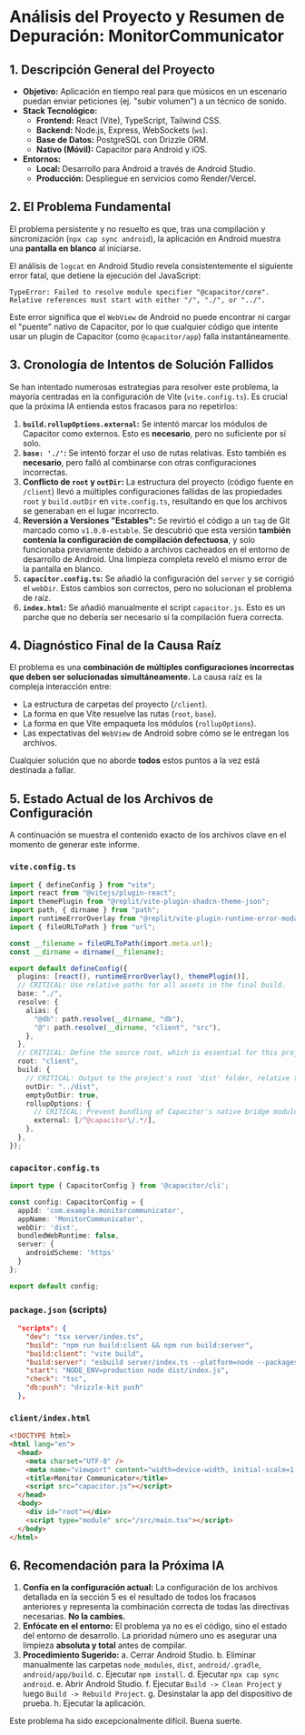 # Análisis del Proyecto y Resumen de Depuración: MonitorCommunicator

## 1. Descripción General del Proyecto

- **Objetivo:** Aplicación en tiempo real para que músicos en un escenario puedan enviar peticiones (ej. "subir volumen") a un técnico de sonido.
- **Stack Tecnológico:**
  - **Frontend:** React (Vite), TypeScript, Tailwind CSS.
  - **Backend:** Node.js, Express, WebSockets (`ws`).
  - **Base de Datos:** PostgreSQL con Drizzle ORM.
  - **Nativo (Móvil):** Capacitor para Android y iOS.
- **Entornos:**
  - **Local:** Desarrollo para Android a través de Android Studio.
  - **Producción:** Despliegue en servicios como Render/Vercel.

## 2. El Problema Fundamental

El problema persistente y no resuelto es que, tras una compilación y sincronización (`npx cap sync android`), la aplicación en Android muestra una **pantalla en blanco** al iniciarse.

El análisis de `logcat` en Android Studio revela consistentemente el siguiente error fatal, que detiene la ejecución del JavaScript:

```
TypeError: Failed to resolve module specifier "@capacitor/core". Relative references must start with either "/", "./", or "../".
```

Este error significa que el `WebView` de Android no puede encontrar ni cargar el "puente" nativo de Capacitor, por lo que cualquier código que intente usar un plugin de Capacitor (como `@capacitor/app`) falla instantáneamente.

## 3. Cronología de Intentos de Solución Fallidos

Se han intentado numerosas estrategias para resolver este problema, la mayoría centradas en la configuración de Vite (`vite.config.ts`). Es crucial que la próxima IA entienda estos fracasos para no repetirlos:

1.  **`build.rollupOptions.external`:** Se intentó marcar los módulos de Capacitor como externos. Esto es **necesario**, pero no suficiente por sí solo.
2.  **`base: './'`:** Se intentó forzar el uso de rutas relativas. Esto también es **necesario**, pero falló al combinarse con otras configuraciones incorrectas.
3.  **Conflicto de `root` y `outDir`:** La estructura del proyecto (código fuente en `/client`) llevó a múltiples configuraciones fallidas de las propiedades `root` y `build.outDir` en `vite.config.ts`, resultando en que los archivos se generaban en el lugar incorrecto.
4.  **Reversión a Versiones "Estables":** Se revirtió el código a un `tag` de Git marcado como `v1.0.0-estable`. Se descubrió que esta versión **también contenía la configuración de compilación defectuosa**, y solo funcionaba previamente debido a archivos cacheados en el entorno de desarrollo de Android. Una limpieza completa reveló el mismo error de la pantalla en blanco.
5.  **`capacitor.config.ts`:** Se añadió la configuración del `server` y se corrigió el `webDir`. Estos cambios son correctos, pero no solucionan el problema de raíz.
6.  **`index.html`:** Se añadió manualmente el script `capacitor.js`. Esto es un parche que no debería ser necesario si la compilación fuera correcta.

## 4. Diagnóstico Final de la Causa Raíz

El problema es una **combinación de múltiples configuraciones incorrectas que deben ser solucionadas simultáneamente.** La causa raíz es la compleja interacción entre:
- La estructura de carpetas del proyecto (`/client`).
- La forma en que Vite resuelve las rutas (`root`, `base`).
- La forma en que Vite empaqueta los módulos (`rollupOptions`).
- Las expectativas del `WebView` de Android sobre cómo se le entregan los archivos.

Cualquier solución que no aborde **todos** estos puntos a la vez está destinada a fallar.

## 5. Estado Actual de los Archivos de Configuración

A continuación se muestra el contenido exacto de los archivos clave en el momento de generar este informe.

### `vite.config.ts`
```typescript
import { defineConfig } from "vite";
import react from "@vitejs/plugin-react";
import themePlugin from "@replit/vite-plugin-shadcn-theme-json";
import path, { dirname } from "path";
import runtimeErrorOverlay from "@replit/vite-plugin-runtime-error-modal";
import { fileURLToPath } from "url";

const __filename = fileURLToPath(import.meta.url);
const __dirname = dirname(__filename);

export default defineConfig({
  plugins: [react(), runtimeErrorOverlay(), themePlugin()],
  // CRITICAL: Use relative paths for all assets in the final build.
  base: "./",
  resolve: {
    alias: {
      "@db": path.resolve(__dirname, "db"),
      "@": path.resolve(__dirname, "client", "src"),
    },
  },
  // CRITICAL: Define the source root, which is essential for this project structure.
  root: "client",
  build: {
    // CRITICAL: Output to the project's root 'dist' folder, relative to the 'root' property.
    outDir: "../dist",
    emptyOutDir: true,
    rollupOptions: {
      // CRITICAL: Prevent bundling of Capacitor's native bridge modules.
      external: [/^@capacitor\/.*/],
    },
  },
});
```

### `capacitor.config.ts`
```typescript
import type { CapacitorConfig } from '@capacitor/cli';

const config: CapacitorConfig = {
  appId: 'com.example.monitorcommunicator',
  appName: 'MonitorCommunicator',
  webDir: 'dist',
  bundledWebRuntime: false,
  server: {
    androidScheme: 'https'
  }
};

export default config;
```

### `package.json` (scripts)
```json
  "scripts": {
    "dev": "tsx server/index.ts",
    "build": "npm run build:client && npm run build:server",
    "build:client": "vite build",
    "build:server": "esbuild server/index.ts --platform=node --packages=external --bundle --format=esm --outdir=dist",
    "start": "NODE_ENV=production node dist/index.js",
    "check": "tsc",
    "db:push": "drizzle-kit push"
  },
```

### `client/index.html`
```html
<!DOCTYPE html>
<html lang="en">
  <head>
    <meta charset="UTF-8" />
    <meta name="viewport" content="width=device-width, initial-scale=1.0" />
    <title>Monitor Communicator</title>
    <script src="capacitor.js"></script>
  </head>
  <body>
    <div id="root"></div>
    <script type="module" src="/src/main.tsx"></script>
  </body>
</html>
```

## 6. Recomendación para la Próxima IA

1.  **Confía en la configuración actual:** La configuración de los archivos detallada en la sección 5 es el resultado de todos los fracasos anteriores y representa la combinación correcta de todas las directivas necesarias. **No la cambies.**
2.  **Enfócate en el entorno:** El problema ya no es el código, sino el estado del entorno de desarrollo. La prioridad número uno es asegurar una limpieza **absoluta y total** antes de compilar.
3.  **Procedimiento Sugerido:**
    a.  Cerrar Android Studio.
    b.  Eliminar manualmente las carpetas `node_modules`, `dist`, `android/.gradle`, `android/app/build`.
    c.  Ejecutar `npm install`.
    d.  Ejecutar `npx cap sync android`.
    e.  Abrir Android Studio.
    f.  Ejecutar `Build -> Clean Project` y luego `Build -> Rebuild Project`.
    g.  Desinstalar la app del dispositivo de prueba.
    h.  Ejecutar la aplicación.

Este problema ha sido excepcionalmente difícil. Buena suerte.
